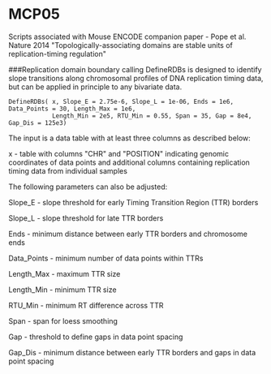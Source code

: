 MCP05
=====

Scripts associated with Mouse ENCODE companion paper - Pope et al. Nature 2014 "Topologically-associating domains are stable units of replication-timing regulation"

###Replication domain boundary calling
DefineRDBs is designed to identify slope transitions along chromosomal profiles of DNA replication timing data, but can be applied in principle to any bivariate data.

    DefineRDBs( x, Slope_E = 2.75e-6, Slope_L = 1e-06, Ends = 1e6, Data_Points = 30, Length_Max = 1e6,
                Length_Min = 2e5, RTU_Min = 0.55, Span = 35, Gap = 8e4, Gap_Dis = 125e3)

The input is a data table with at least three columns as described below:

x - table with columns "CHR" and "POSITION" indicating genomic coordinates of data points and additional columns containing replication timing data from individual samples

The following parameters can also be adjusted:

Slope_E - slope threshold for early Timing Transition Region (TTR) borders

Slope_L - slope threshold for late TTR borders

Ends - minimum distance between early TTR borders and chromosome ends

Data_Points - minimum number of data points within TTRs

Length_Max - maximum TTR size

Length_Min - minimum TTR size

RTU_Min - minimum RT difference across TTR

Span - span for loess smoothing

Gap - threshold to define gaps in data point spacing

Gap_Dis - minimum distance between early TTR borders and gaps in data point spacing

